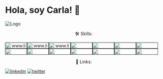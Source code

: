 # Hola, soy Carla! 👋

![Logo](https://i.imgur.com/Qg5ru7Z.png)

<span align="center">
  <p align="center">🛠 Skills:</p>
<a href="" target="blank"><img align="center" src="https://img.shields.io/badge/HTML-239120?style=for-the-badge&logo=html5&logoColor=white" alt="www.linkedin.com/in/carla-faes-678454216" height="20" width="70" /></a><a href="" target="blank"><img align="center" src="https://img.shields.io/badge/CSS-239120?&style=for-the-badge&logo=css3&logoColor=white" alt="www.linkedin.com/in/carla-faes-678454216" height="20" width="70" /></a><a href="" target="blank"><img align="center" src="https://img.shields.io/badge/JavaScript-F7DF1E?style=for-the-badge&logo=javascript&logoColor=black" alt="www.linkedin.com/in/carla-faes-678454216" height="20" width="70" /></a><a href="" target="blank"><img align="center" src="https://img.shields.io/badge/Node.js-43853D?style=for-the-badge&logo=node.js&logoColor=white" height="20" width="70" /></a><a href="" target="blank"><img align="center" src="https://img.shields.io/badge/TypeScript-007ACC?style=for-the-badge&logo=typescript&logoColor=white" height="20" width="70" /></a><a href="" target="blank"><img align="center" src="https://img.shields.io/badge/Python-14354C?style=for-the-badge&logo=python&logoColor=white" height="20" width="70" /></a><a href="" target="blank"><img align="center" src="https://img.shields.io/badge/Java-ED8B00?style=for-the-badge&logo=openjdk&logoColor=white" height="20" width="70" /></a><a href="" target="blank"><img align="center" src="https://img.shields.io/badge/Express.js-404D59?style=for-the-badge" height="20" width="70" /></a><a href="" target="blank"><img align="center" src="https://img.shields.io/badge/React-20232A?style=for-the-badge&logo=react&logoColor=61DAFB" height="20" width="70" /></a><a href="" target="blank"><img align="center" src="https://img.shields.io/badge/Tailwind_CSS-38B2AC?style=for-the-badge&logo=tailwind-css&logoColor=white" height="20" width="70" /></a><a href="" target="blank"><img align="center" src="https://img.shields.io/badge/Django-092E20?style=for-the-badge&logo=django&logoColor=white" height="20" width="70" /></a><a href="" target="blank"><img align="center" src="https://img.shields.io/badge/MongoDB-4EA94B?style=for-the-badge&logo=mongodb&logoColor=white" height="20" width="70" /></a><a href="" target="blank"><img align="center" src="https://img.shields.io/badge/PostgreSQL-316192?style=for-the-badge&logo=postgresql&logoColor=white" height="20" width="70" /></a><a href="" target="blank"><img align="center" src="https://img.shields.io/badge/MySQL-00000F?style=for-the-badge&logo=mysql&logoColor=white" height="20" width="70" /></a>
</span>

 <p align="center">🔗 Links:</p>
 
[![linkedin](https://img.shields.io/badge/linkedin-0A66C2?style=for-the-badge&logo=linkedin&logoColor=white)](https://www.linkedin.com/in/carla-faes/)
[![twitter](https://img.shields.io/badge/instagram-bc2a8d?style=for-the-badge&logo=instagram&logoColor=white)](https://www.instagram.com/carlagfaes/)




